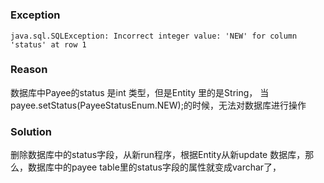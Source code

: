 # 


### Exception

```aidl
java.sql.SQLException: Incorrect integer value: 'NEW' for column 'status' at row 1
```

### Reason
数据库中Payee的status 是int 类型，但是Entity 里的是String， 当payee.setStatus(PayeeStatusEnum.NEW);的时候，无法对数据库进行操作


### Solution
删除数据库中的status字段，从新run程序，根据Entity从新update 数据库，那么，数据库中的payee table里的status字段的属性就变成varchar了，

